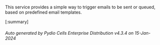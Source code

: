 






This service provides a simple way to trigger emails to be sent or queued, based on predefined email templates.

[:summary]

###### Auto generated by Pydio Cells Enterprise Distribution v4.3.4 on 15-Jan-2024
